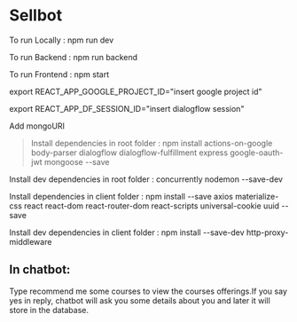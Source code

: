 # Sellbot

To run Locally : npm run dev

To run Backend : npm run backend

To run Frontend : npm start

export REACT_APP_GOOGLE_PROJECT_ID="insert google project id"

export REACT_APP_DF_SESSION_ID="insert dialogflow session"

Add mongoURI 

> Install dependencies in root folder : npm install actions-on-google body-parser dialogflow dialogflow-fulfillment express google-oauth-jwt mongoose --save

Install  dev dependencies in root folder : concurrently nodemon --save-dev

Install dependencies in client folder : npm install --save axios materialize-css react react-dom react-router-dom react-scripts universal-cookie uuid --save

Install  dev dependencies in client folder : npm install --save-dev http-proxy-middleware

## In chatbot:
Type recommend me some courses to view the courses offerings.If you say yes in reply, chatbot will ask you some details about you and later it will store in the database.


    

